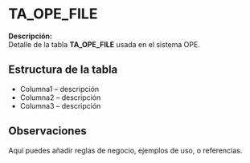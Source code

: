 # TA_OPE_FILE

**Descripción:**  
Detalle de la tabla **TA_OPE_FILE** usada en el sistema OPE.

## Estructura de la tabla
- Columna1 – descripción
- Columna2 – descripción
- Columna3 – descripción

## Observaciones
Aquí puedes añadir reglas de negocio, ejemplos de uso, o referencias.
